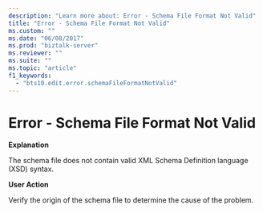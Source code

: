 ```yaml
---
description: "Learn more about: Error - Schema File Format Not Valid"
title: "Error - Schema File Format Not Valid"
ms.custom: ""
ms.date: "06/08/2017"
ms.prod: "biztalk-server"
ms.reviewer: ""
ms.suite: ""
ms.topic: "article"
f1_keywords: 
  - "bts10.edit.error.schemaFileFormatNotValid"
---
```

# Error - Schema File Format Not Valid
**Explanation**  
  
 The schema file does not contain valid XML Schema Definition language (XSD) syntax.  
  
 **User Action**  
  
 Verify the origin of the schema file to determine the cause of the problem.
